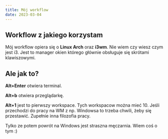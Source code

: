 ```yaml
---
title: Mój workflow
date: 2023-03-04
---
```


## Workflow z jakiego korzystam

Mój workflow opiera się o **Linux Arch** oraz **i3wm**. Nie wiem czy wiesz czym jest i3. Jest to manager okien którego głównie obsługuje się skrótami klawiszowymi. 

## Ale jak to?

**Alt+Enter** otwiera terminal. 

**Alt+b** otwiera przeglądarkę. 

**Alt+1** jest to pierwszy workspace. Tych workspacow można mieć 10. Jeśli przechodzi do pracy na WM z np. Windowsa to trzeba chwili, żeby się przestawić. Zupełnie inna filozofia pracy. 

Tylko ze potem powrót na Windows jest straszna męczarnia. Wiem coś o tym :)



